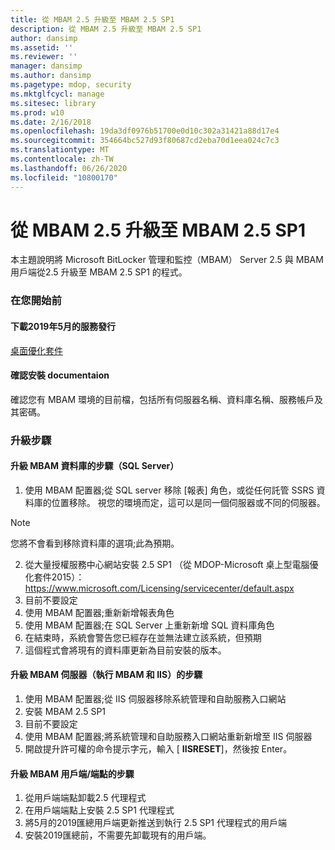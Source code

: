 ```yaml
---
title: 從 MBAM 2.5 升級至 MBAM 2.5 SP1
description: 從 MBAM 2.5 升級至 MBAM 2.5 SP1
author: dansimp
ms.assetid: ''
ms.reviewer: ''
manager: dansimp
ms.author: dansimp
ms.pagetype: mdop, security
ms.mktglfcycl: manage
ms.sitesec: library
ms.prod: w10
ms.date: 2/16/2018
ms.openlocfilehash: 19da3df0976b51700e0d10c302a31421a88d17e4
ms.sourcegitcommit: 354664bc527d93f80687cd2eba70d1eea024c7c3
ms.translationtype: MT
ms.contentlocale: zh-TW
ms.lasthandoff: 06/26/2020
ms.locfileid: "10800170"
---
```

# 從 MBAM 2.5 升級至 MBAM 2.5 SP1
本主題說明將 Microsoft BitLocker 管理和監控（MBAM） Server 2.5 與 MBAM 用戶端從2.5 升級至 MBAM 2.5 SP1 的程式。

### 在您開始前
#### 下載2019年5月的服務發行
[桌面優化套件](https://www.microsoft.com/download/details.aspx?id=58345)

#### 確認安裝 documentaion
確認您有 MBAM 環境的目前檔，包括所有伺服器名稱、資料庫名稱、服務帳戶及其密碼。

### 升級步驟
#### 升級 MBAM 資料庫的步驟（SQL Server）
1. 使用 MBAM 配置器;從 SQL server 移除 [報表] 角色，或從任何託管 SSRS 資料庫的位置移除。 視您的環境而定，這可以是同一個伺服器或不同的伺服器。
  > [!NOTE]
  > 您將不會看到移除資料庫的選項;此為預期。  
2. 從大量授權服務中心網站安裝 2.5 SP1 （從 MDOP-Microsoft 桌上型電腦優化套件2015）：  <https://www.microsoft.com/Licensing/servicecenter/default.aspx>
3. 目前不要設定 
4. 使用 MBAM 配置器;重新新增報表角色
5. 使用 MBAM 配置器;在 SQL Server 上重新新增 SQL 資料庫角色
6. 在結束時，系統會警告您已經存在並無法建立該系統，但預期
7. 這個程式會將現有的資料庫更新為目前安裝的版本。              

#### 升級 MBAM 伺服器（執行 MBAM 和 IIS）的步驟
1. 使用 MBAM 配置器;從 IIS 伺服器移除系統管理和自助服務入口網站
2. 安裝 MBAM 2.5 SP1
3. 目前不要設定  
4. 使用 MBAM 配置器;將系統管理和自助服務入口網站重新新增至 IIS 伺服器 
5. 開啟提升許可權的命令提示字元，輸入 [ **IISRESET**]，然後按 Enter。
 
#### 升級 MBAM 用戶端/端點的步驟
1. 從用戶端端點卸載2.5 代理程式
2. 在用戶端端點上安裝 2.5 SP1 代理程式
3. 將5月的2019匯總用戶端更新推送到執行 2.5 SP1 代理程式的用戶端 
4. 安裝2019匯總前，不需要先卸載現有的用戶端。  
